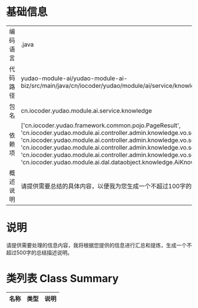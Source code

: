 # 基础信息

|      |      |
|------|------|
| 编码语言 | .java |
| 代码路径 | yudao-module-ai/yudao-module-ai-biz/src/main/java/cn/iocoder/yudao/module/ai/service/knowledge/AiKnowledgeSegmentService.java |
| 包名 | cn.iocoder.yudao.module.ai.service.knowledge |
| 依赖项 | ['cn.iocoder.yudao.framework.common.pojo.PageResult', 'cn.iocoder.yudao.module.ai.controller.admin.knowledge.vo.segment.AiKnowledgeSegmentPageReqVO', 'cn.iocoder.yudao.module.ai.controller.admin.knowledge.vo.segment.AiKnowledgeSegmentSearchReqVO', 'cn.iocoder.yudao.module.ai.controller.admin.knowledge.vo.segment.AiKnowledgeSegmentUpdateReqVO', 'cn.iocoder.yudao.module.ai.controller.admin.knowledge.vo.segment.AiKnowledgeSegmentUpdateStatusReqVO', 'cn.iocoder.yudao.module.ai.dal.dataobject.knowledge.AiKnowledgeSegmentDO', 'java.util.List'] |
| 概述说明 | 请提供需要总结的具体内容，以便我为您生成一个不超过100字的概要说明。 |

# 说明

请提供需要处理的信息内容，我将根据您提供的信息进行汇总和提炼，生成一个不超过500字的总结描述说明。

# 类列表 Class Summary

| 名称   | 类型  | 说明 |
|-------|------|-------------|




